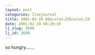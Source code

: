 ```yaml
---
layout: post
categories: livejournal
title: 2001-02-19 08&colon;29&colon;19
date: 2001-02-19 08:29:19
lj_slug: 3690
lj_id: 3690
---
```

so hungry.......
